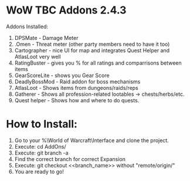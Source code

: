 # WoW TBC Addons 2.4.3

Addons Installed:
1. DPSMate - Damage Meter
2. .Omen - Threat meter (other party members need to have it too)
3. Cartographer - nice UI for map and integrates Quest Helper and AtlasLoot very well
4. RatingBuster - gives you % for all ratings and comparrisons between items
5. GearScoreLite - shows you Gear Score
6. DeadlyBossMod - Raid addon for boss mechanisms
7. AtlasLoot - Shows items from dungeons/raids/reps
8. Gatherer - Shows all profession-related lootables -> chests/herbs/etc.
9. Quest helper - Shows how and where to do quests.

# How to Install: 
1. Go to your %\World of Warcraft\Interface and clone the project.
2. Execute: cd AddOns/
3. Execute: git branch -a
4. Find the correct branch for correct Expansion
5. Execute: git checkout <<branch_name>> without "remote/origin/"
6. You are ready to go!

